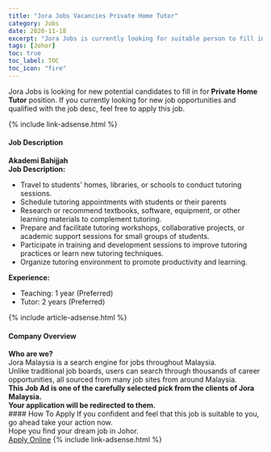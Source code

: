 ```yaml
---
title: "Jora Jobs Vacancies Private Home Tutor" 
category: Jobs 
date: 2020-11-18 
excerpt: "Jora Jobs is currently looking for suitable person to fill in the Private Home Tutor which positioned at Johor" 
tags: [Johor] 
toc: true 
toc_label: TOC 
toc_icon: "fire" 
--- 
```


<p>Jora Jobs is looking for new potential candidates to fill in for <b>Private Home Tutor</b> position. If you currently looking for new job opportunities and qualified with the job desc, feel free to apply this job.
</p>{% include link-adsense.html %} 
<div><div><div><h4>Job Description</h4></div></div><div><div><span><div><div><strong>Akademi Bahijjah</strong></div><div><div><strong>Job Description:</strong></div><ul><li>Travel to students' homes, libraries, or schools to conduct tutoring sessions.</li><li>Schedule tutoring appointments with students or their parents</li><li>Research or recommend textbooks, software, equipment, or other learning materials to complement tutoring.</li><li>Prepare and facilitate tutoring workshops, collaborative projects, or academic support sessions for small groups of students.</li><li>Participate in training and development sessions to improve tutoring practices or learn new tutoring techniques.</li><li>Organize tutoring environment to promote productivity and learning.</li></ul><div><div><strong>Experience:</strong></div><ul><li>Teaching: 1 year (Preferred)</li><li>Tutor: 2 years (Preferred)</li></ul></div></div></div></span></div></div></div> 
{% include article-adsense.html %} 
<div><div><div><h4>Company Overview</h4></div></div><div><div><span><div><div>
<strong>Who are we?</strong></div>
<div>
	Jora Malaysia is a search engine for jobs throughout Malaysia.<br>
	Unlike traditional job boards, users can search through thousands of career opportunities, all sourced from many job sites from around Malaysia.&#160;</div>
<div>
<div>
<strong>This Job Ad is one of the carefully selected pick from the clients of Jora Malaysia.</strong></div>
<div>
<strong>Your application will be redirected to them.</strong></div>
</div></div></span></div></div></div> 
#### How To Apply 
If you confident and feel that this job is suitable to you, go ahead take your action now. <br/> 
Hope you find your dream job in Johor. <br/> 
<a href="https://www.jobstreet.com.my/en/job/private-home-tutor-4425704?jobId=jobstreet-my-job-4425704&sectionRank=28&token=0~3578cd35-1363-4026-bf8c-6608e50f3597&fr=SRP%20View%20In%20New%20Ta" class="btn btn--info" target="_blank" rel="nofollow noopenner">Apply Online</a> 
{% include link-adsense.html %} 